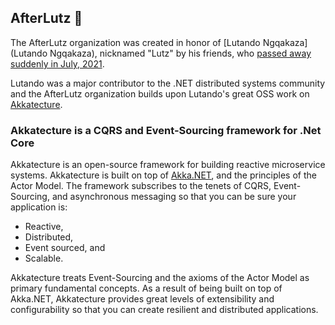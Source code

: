 ## AfterLutz 👋
The AfterLutz organization was created in honor of [Lutando Ngqakaza](Lutando Ngqakaza), nicknamed "Lutz" by his friends, who [passed away suddenly in July, 2021](https://github.com/Lutando/Akkatecture/issues/446).

Lutando was a major contributor to the .NET distributed systems community and the AfterLutz organization builds upon Lutando's great OSS work on [Akkatecture](https://github.com/AfterLutz/Akkatecture).

### Akkatecture is a CQRS and Event-Sourcing framework for .Net Core
Akkatecture is an open-source framework for building reactive microservice systems. Akkatecture is built on top of [Akka.NET](https://getakka.net/), and the principles of the Actor Model. The framework subscribes to the tenets of CQRS, Event-Sourcing, and asynchronous messaging so that you can be sure your application is:

* Reactive,
* Distributed,
* Event sourced, and
* Scalable.

Akkatecture treats Event-Sourcing and the axioms of the Actor Model as primary fundamental concepts. As a result of being built on top of Akka.NET, Akkatecture provides great levels of extensibility and configurability so that you can create resilient and distributed applications.

